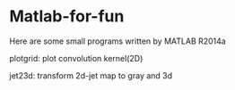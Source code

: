 # Matlab-for-fun
Here are some small programs written by MATLAB R2014a

plotgrid: plot convolution kernel(2D)

jet23d: transform 2d-jet map to gray and 3d
